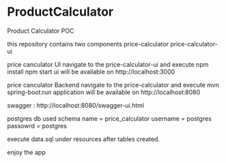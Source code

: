 # ProductCalculator
Product Calculator POC

this repository contains two components
    price-calculator
    price-calculator-ui
    
price canculator UI
  navigate to the price-calculator-ui and execute 
      npm install 
      npm start
  ui will be available on http://localhost:3000

price canculator Backend
  navigate to the price-calculator and execute 
      mvn spring-boot:run
  application will be available on http://localhost:8080

  swagger : http://localhost:8080/swagger-ui.html

postgres db used 
  schema name = price_calculator
  username = postgres
  passowrd = postgres
  
  execute data.sql under resources after tables created.

enjoy the app
  
    

